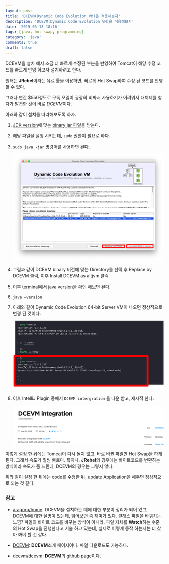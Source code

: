 ```yaml
---
layout: post
title: 'DCEVM(Dynamic Code Evolution VM)을 적용해보자'
description: 'DCEVM(Dynamic Code Evolution VM)을 적용해보자'
date: '2019-03-13 18:16'
tags: [java, hot swap, programming]
category: 'java'
comments: true
draft: false
---
```


DCEVM을 설치 해서 조금 더 빠르게 수정된 부분을 반영하여 Tomcat이 해당 수정 코드를 빠르게 반영 하고자 설치하려고 한다.

원래는 **JRebel**이라는 유료 툴을 이용하면, 빠르게 Hot Swap하여 수정 된 코드를 반영할 수 있다.

그러나 연간 \$550정도로 구독 모델이 굉장히 비싸서 사용하기가 어려워서 대체제를 찾다가 발견한 것이 바로 *DCEVM*이다.

아래와 같이 설치를 따라해보도록 하자.

1. [JDK version](https://www.oracle.com/technetwork/java/javase/downloads/jdk8-downloads-2133151.html)에 맞는 [binary jar 파일](https://github.com/dcevm/dcevm/releases)을 받는다.
2. 해당 파일을 실행 시키는데, `sudo` 권한이 필요로 하다.
3. `sudo java -jar` 명령어를 사용하면 된다.

   ![Dynamic_Code_Evolution_VM_Installer.png](./images/Dynamic_Code_Evolution_VM_Installer.png)

4. 그림과 같이 DCEVM binary 버전에 맞는 Directory를 선택 후 Replace by DCEVM 클릭, 이후 Install DCEVM as altjvm 클릭
5. 이후 terminal에서 java version을 확인 해보면 된다.
6. `java —version`
7. 아래와 같이 Dynamic Code Evolution 64-bit Server VM이 나오면 정상적으로 변경 된 것이다.

   ![dcevm_terminal.png](./images/dcevm_terminal.png)

8. 이후 IntelliJ Plugin 중에서 `DCEVM intergration` 을 다운 받고, 재시작 한다.

   ![DCEVM_intergration](./images/dcevm_plugin.png)

이렇게 설정 한 뒤에는 Tomcat이 다시 돌지 않고, 바로 바뀐 파일만 Hot Swap을 하게 된다. 그래서 속도가 훨씬 빠르다.
특히나, **JRebel**의 경우에는 바이트코드를 변환하는 방식이라 속도가 좀 느린데, DCEVM의 경우는 그렇지 않다.

위와 같이 설정 한 뒤에는 code를 수정한 뒤, update Application을 해주면 정상적으로 되는 것 같다.

### 참고

- [aragorn/home](https://github.com/aragorn/home/wiki/DCEVM): DCEVM을 설치하는 데에 대한 부분이 정리가 되어 있고, DCEVM에 대한 설명이 있는데, 읽어보면 좀 재미가 있다. 클래스 파일을 바꿔치는 느낌? 파일의 바이트 코드를 바꾸는 방식이 아니라, 파일 자체를 **Watch**하는 수준의 Hot Swap을 진행한다고 서술 하고 있는데, 실제로 어떻게 동작 하는지는 더 찾아 봐야 할 것 같다.

- [DCEVM](http://dcevm.github.io/): **DCEVM**소개 페이지이다. 파일 다운로드도 가능하다.

- [dcevm/dcevm](https://github.com/dcevm/dcevm): **DCEVM**의 github page이다.
